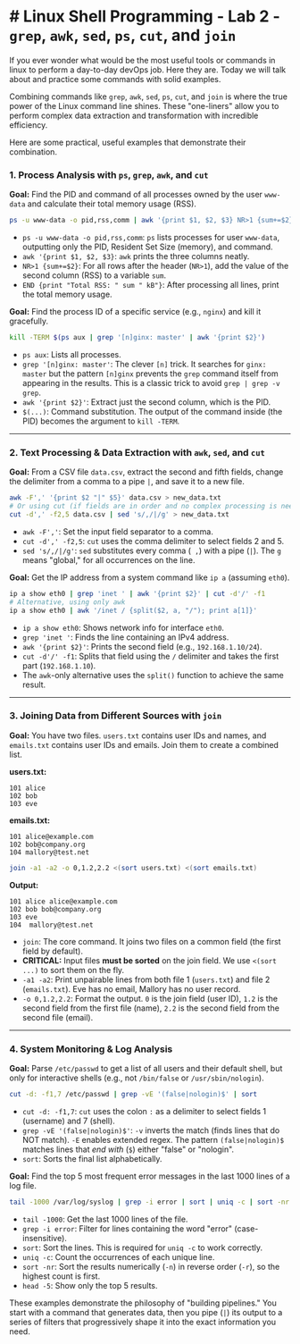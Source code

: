 # # Linux Shell Programming - Lab 2 - `grep`, `awk`, `sed`, `ps`, `cut`, and `join`

If you ever wonder what would be the most useful tools or commands in linux to perform a day-to-day devOps job. 
Here they are. Today we will talk about and practice some commands with solid examples.

Combining commands like `grep`, `awk`, `sed`, `ps`, `cut`, and `join` is where the true power of the Linux command line shines. These "one-liners" allow you to perform complex data extraction and transformation with incredible efficiency.

Here are some practical, useful examples that demonstrate their combination.

### 1. Process Analysis with `ps`, `grep`, `awk`, and `cut`

**Goal:** Find the PID and command of all processes owned by the user `www-data` and calculate their total memory usage (RSS).

```bash
ps -u www-data -o pid,rss,comm | awk '{print $1, $2, $3} NR>1 {sum+=$2} END {print "Total RSS: " sum " kB"}'
```

*   `ps -u www-data -o pid,rss,comm`: `ps` lists processes for user `www-data`, outputting only the PID, Resident Set Size (memory), and command.
*   `awk '{print $1, $2, $3}`: `awk` prints the three columns neatly.
*   `NR>1 {sum+=$2}`: For all rows after the header (`NR>1`), add the value of the second column (RSS) to a variable `sum`.
*   `END {print "Total RSS: " sum " kB"}`: After processing all lines, print the total memory usage.

**Goal:** Find the process ID of a specific service (e.g., `nginx`) and kill it gracefully.

```bash
kill -TERM $(ps aux | grep '[n]ginx: master' | awk '{print $2}')
```

*   `ps aux`: Lists all processes.
*   `grep '[n]ginx: master'`: The clever `[n]` trick. It searches for `ginx: master` but the pattern `[n]ginx` prevents the `grep` command itself from appearing in the results. This is a classic trick to avoid `grep | grep -v grep`.
*   `awk '{print $2}'`: Extract just the second column, which is the PID.
*   `$(...)`: Command substitution. The output of the command inside (the PID) becomes the argument to `kill -TERM`.

---

### 2. Text Processing & Data Extraction with `awk`, `sed`, and `cut`

**Goal:** From a CSV file `data.csv`, extract the second and fifth fields, change the delimiter from a comma to a pipe `|`, and save it to a new file.

```bash
awk -F',' '{print $2 "|" $5}' data.csv > new_data.txt
# Or using cut (if fields are in order and no complex processing is needed)
cut -d',' -f2,5 data.csv | sed 's/,/|/g' > new_data.txt
```

*   `awk -F','`: Set the input field separator to a comma.
*   `cut -d',' -f2,5`: `cut` uses the comma delimiter to select fields 2 and 5.
*   `sed 's/,/|/g'`: `sed` substitutes every comma (` ,`) with a pipe (`|`). The `g` means "global," for all occurrences on the line.

**Goal:** Get the IP address from a system command like `ip a` (assuming `eth0`).

```bash
ip a show eth0 | grep 'inet ' | awk '{print $2}' | cut -d'/' -f1
# Alternative, using only awk
ip a show eth0 | awk '/inet / {split($2, a, "/"); print a[1]}'
```

*   `ip a show eth0`: Shows network info for interface `eth0`.
*   `grep 'inet '`: Finds the line containing an IPv4 address.
*   `awk '{print $2}'`: Prints the second field (e.g., `192.168.1.10/24`).
*   `cut -d'/' -f1`: Splits that field using the `/` delimiter and takes the first part (`192.168.1.10`).
*   The `awk`-only alternative uses the `split()` function to achieve the same result.

---

### 3. Joining Data from Different Sources with `join`

**Goal:** You have two files. `users.txt` contains user IDs and names, and `emails.txt` contains user IDs and emails. Join them to create a combined list.

**users.txt:**
```
101 alice
102 bob
103 eve
```

**emails.txt:**
```
101 alice@example.com
102 bob@company.org
104 mallory@test.net
```

```bash
join -a1 -a2 -o 0,1.2,2.2 <(sort users.txt) <(sort emails.txt)
```
**Output:**
```
101 alice alice@example.com
102 bob bob@company.org
103 eve
104  mallory@test.net
```

*   `join`: The core command. It joins two files on a common field (the first field by default).
*   **CRITICAL:** Input files **must be sorted** on the join field. We use `<(sort ...)` to sort them on the fly.
*   `-a1 -a2`: Print unpairable lines from both file 1 (`users.txt`) and file 2 (`emails.txt`). Eve has no email, Mallory has no user record.
*   `-o 0,1.2,2.2`: Format the output. `0` is the join field (user ID), `1.2` is the second field from the first file (name), `2.2` is the second field from the second file (email).

---

### 4. System Monitoring & Log Analysis

**Goal:** Parse `/etc/passwd` to get a list of all users and their default shell, but only for interactive shells (e.g., not `/bin/false` or `/usr/sbin/nologin`).

```bash
cut -d: -f1,7 /etc/passwd | grep -vE '(false|nologin)$' | sort
```

*   `cut -d: -f1,7`: `cut` uses the colon `:` as a delimiter to select fields 1 (username) and 7 (shell).
*   `grep -vE '(false|nologin)$'`: `-v` inverts the match (finds lines that do NOT match). `-E` enables extended regex. The pattern `(false|nologin)$` matches lines that *end with* (`$`) either "false" or "nologin".
*   `sort`: Sorts the final list alphabetically.

**Goal:** Find the top 5 most frequent error messages in the last 1000 lines of a log file.

```bash
tail -1000 /var/log/syslog | grep -i error | sort | uniq -c | sort -nr | head -5
```

*   `tail -1000`: Get the last 1000 lines of the file.
*   `grep -i error`: Filter for lines containing the word "error" (case-insensitive).
*   `sort`: Sort the lines. This is required for `uniq -c` to work correctly.
*   `uniq -c`: Count the occurrences of each unique line.
*   `sort -nr`: Sort the results numerically (`-n`) in reverse order (`-r`), so the highest count is first.
*   `head -5`: Show only the top 5 results.

These examples demonstrate the philosophy of "building pipelines." You start with a command that generates data, then you pipe (`|`) its output to a series of filters that progressively shape it into the exact information you need.